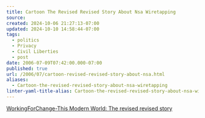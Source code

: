 ```yaml
---
title: Cartoon The Revised Revised Story About Nsa Wiretapping
source: 
created: 2024-10-06 21:27:13-07:00
updated: 2024-10-10 14:58:44-07:00
tags:
  - politics
  - Privacy
  - Civil Liberties
  - post
date: 2006-07-09T07:42:00.000-07:00
published: true
url: /2006/07/cartoon-revised-revised-story-about-nsa.html
aliases:
  - Cartoon-the-revised-revised-story-about-nsa-wiretapping
linter-yaml-title-alias: Cartoon-the-revised-revised-story-about-nsa-wiretapping
---
```



[WorkingForChange-This Modern World: The revised revised story](https://www.workingforchange.com/comic.cfm?itemid=20803 "WorkingForChange-This Modern World: The revised revised story")